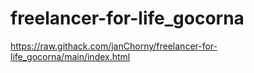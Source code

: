 # freelancer-for-life_gocorna

https://raw.githack.com/janChorny/freelancer-for-life_gocorna/main/index.html
